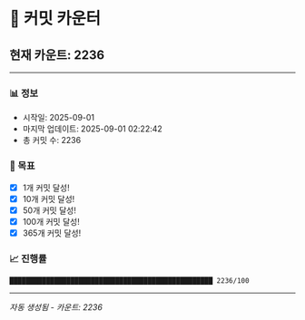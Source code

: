 # 🔢 커밋 카운터

## 현재 카운트: 2236

---

### 📊 정보
- 시작일: 2025-09-01
- 마지막 업데이트: 2025-09-01 02:22:42
- 총 커밋 수: 2236

### 🎯 목표
- [x] 1개 커밋 달성!
- [x] 10개 커밋 달성!
- [x] 50개 커밋 달성!
- [x] 100개 커밋 달성!
- [x] 365개 커밋 달성!

### 📈 진행률
```
██████████████████████████████████████████████████ 2236/100
```

---
*자동 생성됨 - 카운트: 2236*
